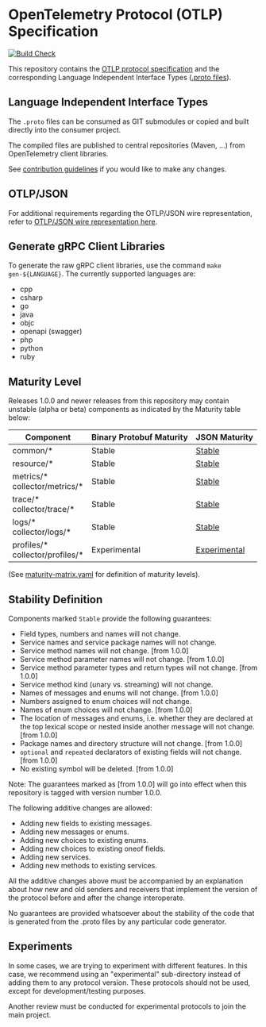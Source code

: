 # OpenTelemetry Protocol (OTLP) Specification

[![Build Check](https://github.com/open-telemetry/opentelemetry-proto/workflows/Build%20Check/badge.svg?branch=main)](https://github.com/open-telemetry/opentelemetry-proto/actions?query=workflow%3A%22Build+Check%22+branch%3Amain)

This repository contains the [OTLP protocol specification](docs/specification.md)
and the corresponding Language Independent Interface Types ([.proto files](opentelemetry/proto)).

## Language Independent Interface Types

The `.proto` files can be consumed as GIT submodules or copied and built directly into the consumer project.

The compiled files are published to central repositories (Maven, ...) from OpenTelemetry client libraries.

See [contribution guidelines](CONTRIBUTING.md) if you would like to make any changes.

## OTLP/JSON

For additional requirements regarding the OTLP/JSON wire representation, refer to [OTLP/JSON wire representation here](https://github.com/open-telemetry/opentelemetry-specification/blob/main/specification/protocol/otlp.md#json-protobuf-encoding).

## Generate gRPC Client Libraries

To generate the raw gRPC client libraries, use the command `make gen-${LANGUAGE}`. The currently supported languages are:

* cpp
* csharp
* go
* java
* objc
* openapi (swagger)
* php
* python
* ruby

## Maturity Level

Releases 1.0.0 and newer releases from this repository may contain unstable (alpha or beta)
components as indicated by the Maturity table below:

| Component | Binary Protobuf Maturity | JSON Maturity |
| --------- |--------------- | ------------- |
| common/* | Stable | [Stable](docs/specification.md#json-protobuf-encoding) |
| resource/* | Stable | [Stable](docs/specification.md#json-protobuf-encoding) |
| metrics/\*<br>collector/metrics/* | Stable | [Stable](docs/specification.md#json-protobuf-encoding) |
| trace/\*<br>collector/trace/* | Stable | [Stable](docs/specification.md#json-protobuf-encoding) |
| logs/\*<br>collector/logs/* | Stable | [Stable](docs/specification.md#json-protobuf-encoding) |
| profiles/\*<br>collector/profiles/* | Experimental | [Experimental](docs/specification.md#json-protobuf-encoding) |

(See [maturity-matrix.yaml](https://github.com/open-telemetry/community/blob/47813530864b9fe5a5146f466a58bd2bb94edc72/maturity-matrix.yaml#L57)
for definition of maturity levels).

## Stability Definition

Components marked `Stable` provide the following guarantees:

- Field types, numbers and names will not change.
- Service names and service package names will not change.
- Service method names will not change. [from 1.0.0]
- Service method parameter names will not change. [from 1.0.0]
- Service method parameter types and return types will not change. [from 1.0.0]
- Service method kind (unary vs. streaming) will not change.
- Names of messages and enums will not change. [from 1.0.0]
- Numbers assigned to enum choices will not change.
- Names of enum choices will not change. [from 1.0.0]
- The location of messages and enums, i.e. whether they are declared at the top lexical
  scope or nested inside another message will not change. [from 1.0.0]
- Package names and directory structure will not change. [from 1.0.0]
- `optional` and `repeated` declarators of existing fields will not change. [from 1.0.0]
- No existing symbol will be deleted.  [from 1.0.0]

Note: The guarantees marked as [from 1.0.0] will go into effect when this repository is tagged
with version number 1.0.0.

The following additive changes are allowed:

- Adding new fields to existing messages.
- Adding new messages or enums.
- Adding new choices to existing enums.
- Adding new choices to existing oneof fields.
- Adding new services.
- Adding new methods to existing services.

All the additive changes above must be accompanied by an explanation about how
new and old senders and receivers that implement the version of the protocol
before and after the change interoperate.

No guarantees are provided whatsoever about the stability of the code that
is generated from the .proto files by any particular code generator.

## Experiments

In some cases, we are trying to experiment with different features. In this case,
we recommend using an "experimental" sub-directory instead of adding them to any
protocol version. These protocols should not be used, except for
development/testing purposes.

Another review must be conducted for experimental protocols to join the main project.
